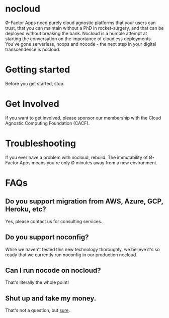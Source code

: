 # nocloud

Ø-Factor Apps need purely cloud agnostic platforms that your users can trust, that you can maintain without a PhD in rocket-surgery, and that can be deployed without breaking the bank. Nocloud is a humble attempt at starting the conversation on the importance of cloudless deployments. You've gone serverless, noops and nocode - the next step in your digital transcendence is nocloud.

# Getting started

Before you get started, stop.

# Get Involved

If you want to get involved, please sponsor our membership with the Cloud Agnostic Computing Foundation (CACF).

# Troubleshooting

If you ever have a problem with nocloud, rebuild. The immutability of Ø-Factor Apps means you're only Ø minutes away from a new environment.

# FAQs

## Do you support migration from AWS, Azure, GCP, Heroku, etc?
Yes, please contact us for consulting services.

## Do you support noconfig?
While we haven't tested this new technology thoroughly, we believe it's so ready that we currently run noconfig in our production nocloud.

## Can I run nocode on nocloud?
That's literally the whole point!

## Shut up and take my money.
That's not a question, but [sure](https://paypal.me/TylerMauthe).
